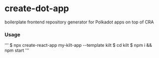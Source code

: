 # create-dot-app
boilerplate frontend repository generator for Polkadot apps on top of CRA

### Usage

'''
$ npx create-react-app my-kilt-app --template kilt
$ cd kilt
$ npm i && npm start
'''

